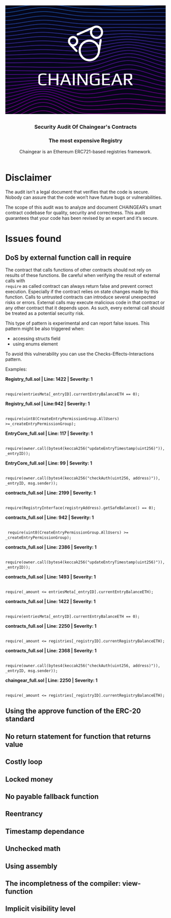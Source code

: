 <h1 align="center">
  <img src="/logo_chaigear_970.png"
  alt="chaingear" width="970"></a>
</h1>

<h3 align="center">Security Audit Of Chaingear's Contracts</h3>
<h3 align="center">The most expensive Registry</h3>
<div align="center">
  Chaingear is an Ethereum ERC721-based registries framework.
</div>

<br />

# Disclaimer 

The audit isn’t a legal document that verifies that the code is secure. Nobody can assure that the code won’t have future bugs or vulnerabilities.  

The scope of this audit was to analyze and document CHAINGEAR’s smart contract codebase for quality, security and correctness. This audit guarantees that your code has been revised by an expert and it’s secure. 

# Issues found 

## DoS by external function call in require

The contract that calls functions of other contracts should not rely on results of these functions. Be careful when verifying the result of external calls with  
<code>require</code> as called contract can always return false and prevent correct execution. Especially if the contract relies on state changes made by this function.
Calls to untrusted contracts can introduce several unexpected risks or errors. External calls may execute malicious code in that contract or any other contract that it depends upon. As such, every external call should be treated as a potential security risk. 

This type of pattern is experimental and can report false issues. This pattern might be also triggered when: 
- accessing structs field
- using enums element

To avoid this vulnerability you can use the Checks-Effects-Interactions pattern.

Examples: 

**Registry_full.sol | Line: 1422 | Severity: 1**

```solidity

require(entriesMeta[_entryID].currentEntryBalanceETH == 0);

```
**Registry_full.sol | Line:942 |  Severity: 1**

```solidity

require(uint8(CreateEntryPermissionGroup.AllUsers) >=_createEntryPermissionGroup);

```

**EntryCore_full.sol | Line: 117 | Severity: 1**

```solidity

require(owner.call(bytes4(keccak256("updateEntryTimestamp(uint256)")), _entryID));

```

**EntryCore_full.sol | Line: 99 | Severity: 1**

```solidity

require(owner.call(bytes4(keccak256("checkAuth(uint256, address)")), _entryID, msg.sender));

```

**contracts_full.sol | Line: 2199 | Severity: 1**

```solidity

require(RegistryInterface(registryAddress).getSafeBalance() == 0);

```

**contracts_full.sol | Line: 942 | Severity: 1**

```solidity

 require(uint8(CreateEntryPermissionGroup.AllUsers) >= _createEntryPermissionGroup);

```

**contracts_full.sol | Line: 2386 | Severity: 1**

```solidity

require(owner.call(bytes4(keccak256("updateEntryTimestamp(uint256)")), _entryID));

```

**contracts_full.sol | Line: 1493 | Severity: 1**

```solidity

require(_amount <= entriesMeta[_entryID].currentEntryBalanceETH);

```

**contracts_full.sol | Line: 1422 | Severity: 1**

```solidity

require(entriesMeta[_entryID].currentEntryBalanceETH == 0);

```

**contracts_full.sol | Line: 2250 | Severity: 1**

```solidity

require(_amount <= registries[_registryID].currentRegistryBalanceETH);

```

**contracts_full.sol | Line: 2368 | Severity: 1**

```solidity

require(owner.call(bytes4(keccak256("checkAuth(uint256, address)")), _entryID, msg.sender));

```

**chaingear_full.sol | Line: 2250 | Severity: 1**

```solidity

require(_amount <= registries[_registryID].currentRegistryBalanceETH);

```

## Using the approve function of the ERC-20 standard

## No return statement for function that returns value 

## Costly loop

## Locked money

## No payable fallback function

## Reentrancy 

## Timestamp dependance

## Unchecked math

## Using assembly

## The incompletness of the compiler: view-function 

## Implicit visibility level